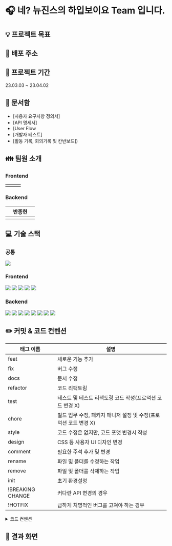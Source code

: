 # :headphones: 네? 뉴진스의 하입보이요 Team 입니다.

:bulb: 프로젝트 목표
-


:paperclip: 배포 주소
-




:calendar: 프로젝트 기간
-
23.03.03 ~ 23.04.02

:file_folder: 문서함
- 
+ [사용자 요구사항 정의서]
+ [API 명세서]
+ [User Flow
+ [개발자 테스트]
+ [활동 기록, 회의기록 및 칸반보드])

:family: 팀원 소개
-

### Frontend
||||
|:---:|:---:|:---:|
||||

### Backend
||반종현||
|:---:|:---:|:---:|
||||

:computer: 기술 스택
-
### 공통
<img src="https://img.shields.io/badge/Git-F05032?style=for-the-badge&logo=Git&logoColor=white">

### Frontend
<img src="https://img.shields.io/badge/HTML5-E34F26?style=for-the-badge&logo=HTML5&logoColor=white"> <img src="https://img.shields.io/badge/CSS3-1572B6?style=for-the-badge&logo=CSS3&logoColor=white"> <img src="https://img.shields.io/badge/JAVASCRIPT-F7DF1E?style=for-the-badge&logo=JAVASCRIPT&logoColor=white"> <img src="https://img.shields.io/badge/REACT-008FC7?style=for-the-badge&logo=REACT&logoColor=white"> <img src="https://img.shields.io/badge/VERCEL-000000?style=for-the-badge&logo=VERCEL&logoColor=white"> 

### Backend
<img src="https://img.shields.io/badge/Java-008FC7?style=for-the-badge&logo=Java&logoColor=white"> <img src="https://img.shields.io/badge/SPRING-6DB33F?style=for-the-badge&logo=SPRING&logoColor=white"> <img src="https://img.shields.io/badge/SPRING BOOT-6DB33F?style=for-the-badge&logo=SPRING BOOT&logoColor=white"> <img src="https://img.shields.io/badge/SPRING Security-6DB33F?style=for-the-badge&logo=SPRING Security&logoColor=white"> <img src="https://img.shields.io/badge/JWT-000000?style=for-the-badge&logo=JWT&logoColor=white"> <img src="https://img.shields.io/badge/AMAZON EC2-FF9900?style=for-the-badge&logo=Amazon EC2&logoColor=white"> <img src="https://img.shields.io/badge/PostgreSQL-4169E1?style=for-the-badge&logo=PostgreSQL&logoColor=white"> <img src="https://img.shields.io/badge/nginx-009639?style=for-the-badge&logo=nginx&logoColor=white"> 


:pencil2: 커밋 & 코드 컨벤션
-
| 태그 이름 | 설명 |
| --- | --- |
| feat | 새로운 기능 추가 |
| fix | 버그 수정 |
| docs | 문서 수정 |
| refactor | 코드 리팩토링 |
| test | 테스트 및 테스트 리팩토링 코드 작성(프로덕션 코드 변경 X) |
| chore | 빌드 업무 수정, 패키지 매니저 설정 및 수정(프로덕션 코드 변경 X) |
| style | 코드 수정은 없지만, 코드 포맷 변경시 작성 |
| design | CSS 등 사용자 UI 디자인 변경 |
| comment | 필요한 주석 추가 및 변경 |
| rename | 파일 및 폴더를 수정하는 작업 |
| remove | 파일 및 폴더를 삭제하는 작업 |
| init | 초기 환경설정 |
| !BREAKING CHANGE | 커다란 API 변경의 경우 |
| !HOTFIX |  급하게 치명적인 버그를 고쳐야 하는 경우 |


  <details>
<summary>코드 컨벤션</summary>
<div markdown="1">

- **변수명, 함수명에는** `camelCase`**를 사용한다.**
- **파일명은 파스칼 케이스를 사용한다.**
- **상수는 대문자로 작성하고 띄어쓰기는 _를 사용한다.**

    ```jsx
    const BASE_URL = 'http://localhost:8080/hello'
    ```

- **컴포넌트 확장자는 `.jsx` 로 한다**
- **컴포넌트 파일 내 `import` 순서는 모듈 → 컴포넌트 → CSS로 한다.**
- **리액트 컴포넌트는 `rfce` 코드스니펫을 사용한다.**
    - 스니펫 익스텐션

        [https://marketplace.visualstudio.com/items?itemName=dsznajder.es7-react-js-snippets](https://marketplace.visualstudio.com/items?itemName=dsznajder.es7-react-js-snippets)

        사용법: [https://www.hanl.tech/blog/vs-code-react-time-awesome-snippets/](https://www.hanl.tech/blog/vs-code-react-time-awesome-snippets/)


    [https://mine-it-record.tistory.com/620](https://mine-it-record.tistory.com/620) 

    [https://basketdeveloper.tistory.com/68](https://basketdeveloper.tistory.com/68)


- ****재할당이 불가능하면 `const`를, 재할당이 가능한 변수는`let`을 사용하여 선언한다.**
- ****`var`는 절대로 사용하지 않도록 한다.**
- **변수를 한꺼번에 여러 개 선언해야 할 경우** ****`const` 를 `let`보다 먼저 선언한다.**
- ⚠️ ****전역 변수를 사용하지 않는다.****
- ****변수 등을 조합해서 문자열을 생성하는 경우 템플릿 문자열(backtick ````)을 이용한다.**
- ****함수는  화살표 함수로 작성한다.****

❌  **변수, 클래스명에는 동사를 넣지 않는다**

```jsx
class: FeatureExtract (X)
class: FeatureExtractor (O)
const: work (X)
const: worker (O)
```

❌ **변수명에 굳이 관사를 넣지 않는다.**

```jsx
const: a_cat (X)
const: cat (O)
```

❌ **변수명에 전치사는 최대한 생략한다.**

```jsx
const : the_number_of_worker (X)
const : worker_num (O)
```

❌ ****배열 복사 시 순환문을 사용하지 않는다.****

복잡한 객체를 복사할 때 **`전개 연산자`**를 사용하면 좀 더 명확하게 정의할 수 있고 가독성이 좋아진다.

```jsx
// Bad
const len = items.length;
let i;
for (i = 0; i < len; i++) {
  itemsCopy[i] = items[i];
}
// Good
const itemsCopy = [...items];
```

🗣️ **함수명에는 동사를 넣는다**

```jsx
function: feature() (X)
function: get_feature() (O)
function: trainer() (X)
function: train() (O)
```

💫 **Module CSS 사용할 때, 작명법**

```jsx
import styles from './컴포넌트명.module.css';
```

</div>
</details>

:page_with_curl: 결과 화면
-


